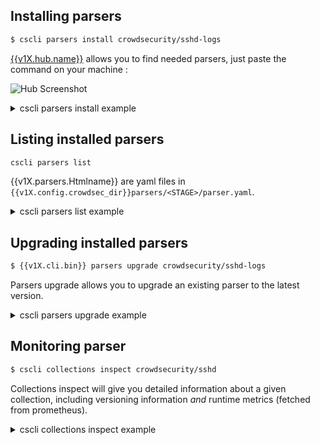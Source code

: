 ## Installing parsers

```bash
$ cscli parsers install crowdsecurity/sshd-logs
```

[{{v1X.hub.name}}]({{v1X.hub.parsers_url}}) allows you to find needed parsers, just paste the command on your machine :

![Hub Screenshot](/Crowdsec/v1/assets/images/hub_parser.png)

<details>
  <summary>cscli parsers install example</summary>

```bash
$ cscli parsers install crowdsecurity/iptables-logs    
INFO[0000] crowdsecurity/iptables-logs : OK             
INFO[0000] Enabled parsers : crowdsecurity/iptables-logs 
INFO[0000] Enabled crowdsecurity/iptables-logs          
INFO[0000] Run 'systemctl reload crowdsec' for the new configuration to be effective. 
```
</details>

## Listing installed parsers

```bash
cscli parsers list
```

{{v1X.parsers.Htmlname}} are yaml files in `{{v1X.config.crowdsec_dir}}parsers/<STAGE>/parser.yaml`.




<details>
  <summary>cscli parsers list example</summary>

```bash
$ cscli parsers list
--------------------------------------------------------------------------------------------------------------
 NAME                            📦 STATUS    VERSION  LOCAL PATH                                             
--------------------------------------------------------------------------------------------------------------
 crowdsecurity/whitelists        ✔️  enabled  0.1      /etc/crowdsec/parsers/s02-enrich/whitelists.yaml       
 crowdsecurity/dateparse-enrich  ✔️  enabled  0.1      /etc/crowdsec/parsers/s02-enrich/dateparse-enrich.yaml 
 crowdsecurity/iptables-logs     ✔️  enabled  0.1      /etc/crowdsec/parsers/s01-parse/iptables-logs.yaml     
 crowdsecurity/syslog-logs       ✔️  enabled  0.1      /etc/crowdsec/parsers/s00-raw/syslog-logs.yaml         
 crowdsecurity/sshd-logs         ✔️  enabled  0.1      /etc/crowdsec/parsers/s01-parse/sshd-logs.yaml         
 crowdsecurity/geoip-enrich      ✔️  enabled  0.2      /etc/crowdsec/parsers/s02-enrich/geoip-enrich.yaml     
 crowdsecurity/http-logs         ✔️  enabled  0.2      /etc/crowdsec/parsers/s02-enrich/http-logs.yaml        
 crowdsecurity/nginx-logs        ✔️  enabled  0.1      /etc/crowdsec/parsers/s01-parse/nginx-logs.yaml        
--------------------------------------------------------------------------------------------------------------

```

</details>


## Upgrading installed parsers

```bash
$ {{v1X.cli.bin}} parsers upgrade crowdsecurity/sshd-logs
```

Parsers upgrade allows you to upgrade an existing parser to the latest version.

<details>
  <summary>cscli parsers upgrade example</summary>

```bash
$ cscli collections upgrade crowdsecurity/sshd  
INFO[0000] crowdsecurity/sshd : up-to-date              
WARN[0000] crowdsecurity/sshd-logs : overwrite          
WARN[0000] crowdsecurity/ssh-bf : overwrite             
WARN[0000] crowdsecurity/sshd : overwrite               
INFO[0000] 📦 crowdsecurity/sshd : updated               
INFO[0000] Upgraded 1 items                             
INFO[0000] Run 'systemctl reload crowdsec' for the new configuration to be effective.

```

</details>

## Monitoring parser

```bash
$ cscli collections inspect crowdsecurity/sshd
```

Collections inspect will give you detailed information about a given collection, including versioning information *and* runtime metrics (fetched from prometheus).

<!--TBD: refaire l'output apres avoir fix le 'parsers inspect XXXX'-->
<details>
  <summary>cscli collections inspect example</summary>

```bash
$ cscli collections inspect crowdsecurity/sshd       
type: collections
name: crowdsecurity/sshd
filename: sshd.yaml
description: 'sshd support : parser and brute-force detection'
author: crowdsecurity
belongs_to_collections:
- crowdsecurity/linux
- crowdsecurity/linux
remote_path: collections/crowdsecurity/sshd.yaml
version: "0.1"
local_path: /etc/crowdsec/collections/sshd.yaml
localversion: "0.1"
localhash: 21159aeb87529efcf1a5033f720413d5321a6451bab679a999f7f01a7aa972b3
installed: true
downloaded: true
uptodate: true
tainted: false
local: false
parsers:
- crowdsecurity/sshd-logs
scenarios:
- crowdsecurity/ssh-bf

Current metrics : 

 - (Scenario) crowdsecurity/ssh-bf: 
+---------------+-----------+--------------+--------+---------+
| CURRENT COUNT | OVERFLOWS | INSTANCIATED | POURED | EXPIRED |
+---------------+-----------+--------------+--------+---------+
|             0 |         1 |            2 |     10 |       1 |
+---------------+-----------+--------------+--------+---------+

```

<details>